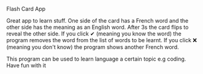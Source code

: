 Flash Card App

Great app to learn stuff.
One side of the card has a French word and the other side has the meaning as an English word.
After 3s the card flips to reveal the other side.
If you click ✔ (meaning you know the word) the program removes the word from the list of words to be learnt.
If you click ❌ (meaning you don't know) the program shows another French word.

This program can be used to learn language a certain topic e.g coding. Have fun with it